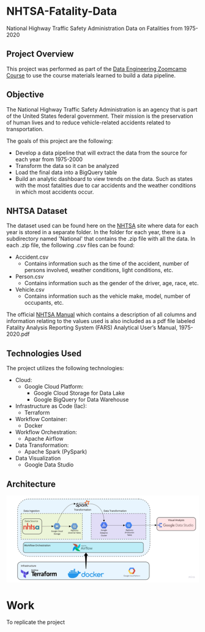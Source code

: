 # NHTSA-Fatality-Data
National Highway Traffic Safety Administration Data on Fatalities from 1975-2020

## Project Overview
This project was performed as part of the [Data Engineering Zoomcamp Course](https://github.com/DataTalksClub/data-engineering-zoomcamp) to use the course materials learned to build a data pipeline.

## Objective
The National Highway Traffic Safety Administration is an agency that is part of the United States federal government. Their mission is the preservation of human lives and to reduce vehicle-related accidents related to transportation.

The goals of this project are the following:
* Develop a data pipeline that will extract the data from the source for each year from 1975-2000
* Transform the data so it can be analyzed
* Load the final data into a BigQuery table
* Build an analytic dashboard to view trends on the data. Such as states with the most fatalities due to car accidents and the weather conditions in which most accidents occur.

## NHTSA Dataset
The dataset used can be found here on the [NHTSA](https://www.nhtsa.gov/file-downloads?p=nhtsa/downloads/FARS/) site where data for each year is stored in a separate folder. In the folder for each year, there is a subdirectory named 'National' that contains the .zip file with all the data. In each .zip file, the following .csv files can be found:
* Accident.csv
  - Contains information such as the time of the accident, number of persons involved, weather conditions, light conditions, etc.
* Person.csv
  - Contains information such as the gender of the driver, age, race, etc.
* Vehicle.csv
  - Contains information such as the vehicle make, model, number of occupants, etc.

The official [NHTSA Manual](https://github.com/Raatid-Dilly/NHTSA-Fatality-Data/blob/main/Fatality%20Analysis%20Reporting%20System%20(FARS)%20Analytical%20User’s%20Manual%2C%201975-2020.pdf) which contains a description of all columns and information relating to the values used is also included as a pdf file labeled Fatality Analysis Reporting System (FARS) Analytical User’s Manual, 1975-2020.pdf

## Technologies Used
The project utilizes the following technologies:
* Cloud: 
  - Google Cloud Platform:
    - Google Cloud Storage for Data Lake
    - Google BigQuery for Data Warehouse
* Infrastructure as Code (Iac):
  - Terraform
* Workflow Container:
  - Docker
* Workflow Orchestration:
  - Apache Airflow
* Data Transformation:
  - Apache Spark (PySpark)
* Data Visualization
  - Google Data Studio

## Architecture

![alt workflow](https://github.com/Raatid-Dilly/NHTSA-Fatality-Data/blob/main/images/NHTSA.jpg)

# Work
To replicate the project 
